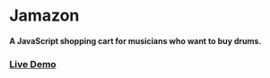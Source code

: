 # Jamazon

#### A JavaScript shopping cart for musicians who want to buy drums.

 ### [Live Demo]( https://ariozone.github.io/jamazon/)
